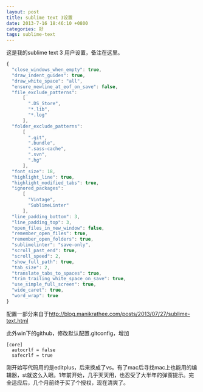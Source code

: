 ```yaml
---
layout: post
title: sublime text 3设置
date: 2013-7-16 18:46:10 +0800
categories: 好
tags: sublime-text
---
```


这是我的sublime text 3 用户设置，备注在这里。

```js
{
  "close_windows_when_empty": true,
  "draw_indent_guides": true,
  "draw_white_space": "all",
  "ensure_newline_at_eof_on_save": false,
  "file_exclude_patterns":
      [
        ".DS_Store",
        "*.lib",
        "*.log"
      ],
  "folder_exclude_patterns":
      [
        ".git",
        ".bundle",
        ".sass-cache",
        ".svn",
        ".hg"
      ],
  "font_size": 18,
  "highlight_line": true,
  "highlight_modified_tabs": true,
  "ignored_packages":
      [
        "Vintage",
        "SublimeLinter"
      ],
  "line_padding_bottom": 3,
  "line_padding_top": 3,
  "open_files_in_new_window": false,
  "remember_open_files": true,
  "remember_open_folders": true,
  "sublimelinter": "save-only",
  "scroll_past_end": true,
  "scroll_speed": 2,
  "show_full_path": true,
  "tab_size": 2,
  "translate_tabs_to_spaces": true,
  "trim_trailing_white_space_on_save": true,
  "use_simple_full_screen": true,
  "wide_caret": true,
  "word_wrap": true
}

```
配置一部分来自于<http://blog.manikrathee.com/posts/2013/07/27/sublime-text.html>

此外win下的github，修改默认配置.gitconfig，增加

```
[core]
  autocrlf = false
  safecrlf = true
```

刚开始写代码用的是editplus，后来换成了vs。有了mac后寻找mac上也能用的编辑器，st就这么入眼。1年前开始，几乎天天用，也忍受了大半年的弹窗提示。完全适应后，几个月前终于买了个授权，现在清爽了。

